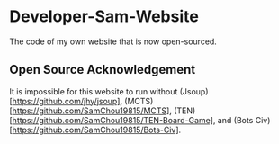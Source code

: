 Developer-Sam-Website
=======================
The code of my own website that is now open-sourced.

Open Source Acknowledgement
---------------------------
It is impossible for this website to run without (Jsoup)[https://github.com/jhy/jsoup], (MCTS)[https://github.com/SamChou19815/MCTS], (TEN)[https://github.com/SamChou19815/TEN-Board-Game], and (Bots Civ)[https://github.com/SamChou19815/Bots-Civ].
